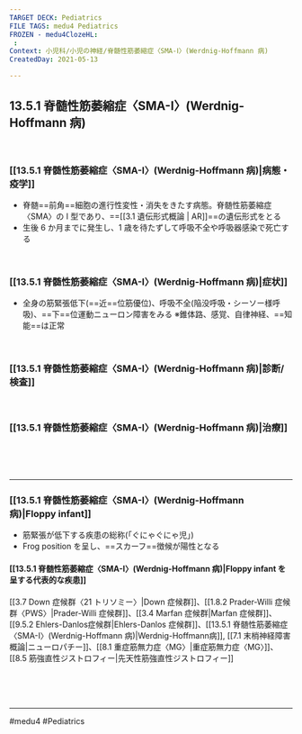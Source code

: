 ```yaml
---
TARGET DECK: Pediatrics
FILE TAGS: medu4 Pediatrics
FROZEN - medu4ClozeHL:
 : 
Context: 小児科/小児の神経/脊髄性筋萎縮症〈SMA-Ⅰ〉(Werdnig-Hoffmann 病)
CreatedDay: 2021-05-13

---
```




## 13.5.1 脊髄性筋萎縮症〈SMA-Ⅰ〉(Werdnig-Hoffmann 病)



<br>

### [[13.5.1 脊髄性筋萎縮症〈SMA-Ⅰ〉(Werdnig-Hoffmann 病)|病態・疫学]]
* 脊髄==前角==細胞の進行性変性・消失をきたす病態。脊髄性筋萎縮症〈SMA〉の I 型であり、==[[3.1 遺伝形式概論 | AR]]==の遺伝形式をとる
* 生後 6 か月までに発生し、1 歳を待たずして呼吸不全や呼吸器感染で死亡する
<!--ID: 1620898238595-->


<br>

### [[13.5.1 脊髄性筋萎縮症〈SMA-Ⅰ〉(Werdnig-Hoffmann 病)|症状]]
* 全身の筋緊張低下(==近==位筋優位)、呼吸不全(陥没呼吸・シーソー様呼吸)、==下==位運動ニューロン障害をみる
※錐体路、感覚、自律神経、==知能==は正常
<!--ID: 1660086608173-->




<br>

### [[13.5.1 脊髄性筋萎縮症〈SMA-Ⅰ〉(Werdnig-Hoffmann 病)|診断/検査]]




<br>

### [[13.5.1 脊髄性筋萎縮症〈SMA-Ⅰ〉(Werdnig-Hoffmann 病)|治療]]



<br><br><br>

---
### [[13.5.1 脊髄性筋萎縮症〈SMA-Ⅰ〉(Werdnig-Hoffmann 病)|Floppy infant]]
* 筋緊張が低下する疾患の総称(「ぐにゃぐにゃ児」)
* Frog position を呈し、==スカーフ==徴候が陽性となる
<!--ID: 1655978234319-->


#### [[13.5.1 脊髄性筋萎縮症〈SMA-Ⅰ〉(Werdnig-Hoffmann 病)|Floppy infant を呈する代表的な疾患]]
[[3.7 Down 症候群〈21 トリソミー〉|Down 症候群]]、[[1.8.2 Prader-Willi 症候群〈PWS〉|Prader-Willi 症候群]]、[[3.4 Marfan 症候群|Marfan 症候群]]、[[9.5.2 Ehlers-Danlos症候群|Ehlers-Danlos 症候群]]、[[13.5.1 脊髄性筋萎縮症〈SMA-Ⅰ〉(Werdnig-Hoffmann 病)|Werdnig-Hoffmann病]], [[7.1 末梢神経障害概論|ニューロパチー]]、[[8.1 重症筋無力症〈MG〉|重症筋無力症〈MG〉]]、[[8.5 筋強直性ジストロフィー|先天性筋強直性ジストロフィー]]




<br><br><br>

---
#medu4 #Pediatrics
